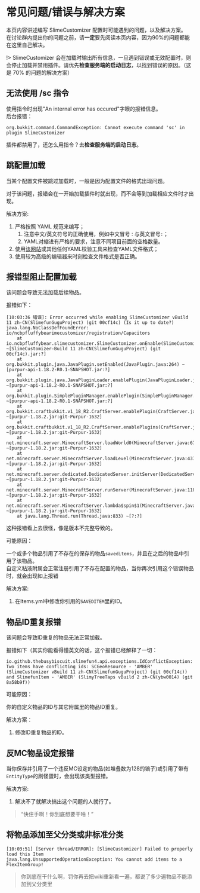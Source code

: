 # 常见问题/错误与解决方案

本页内容讲述编写 SlimeCustomizer 配置时可能遇到的问题，以及解决方案。  
在讨论群内提出你的问题之前，请**一定**要先阅读本页内容，因为90%的问题都能在这里自己解决。

!> SlimeCustomizer 会在加载时输出所有信息，一旦遇到错误或无效配置时，则会停止加载并禁用插件。请优先**检查服务端的启动日志**，以找到错误的原因。（这是 70% 的问题的解决方案）

## 无法使用 /sc 指令

使用指令时出现"An internal error has occured"字眼的报错信息。  
后台报错：

```
org.bukkit.command.CommandException: Cannot execute command 'sc' in plugin SlimeCustomizer
```

插件都禁用了，还怎么用指令？去**检查服务端的启动日志**。

## 跳配置加载

当某个配置文件被跳过加载时，一般是因为配置文件的格式出现问题。  

对于该问题，报错会在一开始加载插件时就出现，而不会等到加载相应文件时才出现。

解决方案:

1. 严格按照 YAML 规范来编写；
    1. 注意中文/英文符号的正确使用，例如中文冒号`：`与英文冒号`:`；
    2. YAML对缩进有严格的要求，注意不同项目前面的空格数量。
2. 使用[该网站](https://www.bejson.com/validators/yaml_editor/)或其他任何YAML校验工具来检查YAML文件格式；
3. 使用较为高级的编辑器来时刻检查文件格式是否正确。

## 报错型阻止配置加载

该问题会导致无法加载后续物品。

报错如下：

```
[10:03:36 错误]: Error occurred while enabling SlimeCustomizer vBuild 11 zh-CN(SlimefunGuguProject) (git 00cf14c) (Is it up to date?)
java.lang.NoClassDefFoundError: io/ncbpfluffybearimecustomizer/registration/Capacitors
	at io.ncbpfluffybear.slimecustomizer.SlimeCustomizer.onEnable(SlimeCustomizer.java:142) ~[SlimeCustomizer-Build 11 zh-CN(SlimefunGuguProject) (git 00cf14c).jar:?]
	at org.bukkit.plugin.java.JavaPlugin.setEnabled(JavaPlugin.java:264) ~[purpur-api-1.18.2-R0.1-SNAPSHOT.jar:?]
	at org.bukkit.plugin.java.JavaPluginLoader.enablePlugin(JavaPluginLoader.java:370) ~[purpur-api-1.18.2-R0.1-SNAPSHOT.jar:?]
	at org.bukkit.plugin.SimplePluginManager.enablePlugin(SimplePluginManager.java:541) ~[purpur-api-1.18.2-R0.1-SNAPSHOT.jar:?]
	at org.bukkit.craftbukkit.v1_18_R2.CraftServer.enablePlugin(CraftServer.java:560) ~[purpur-1.18.2.jar:git-Purpur-1632]
	at org.bukkit.craftbukkit.v1_18_R2.CraftServer.enablePlugins(CraftServer.java:474) ~[purpur-1.18.2.jar:git-Purpur-1632]
	at net.minecraft.server.MinecraftServer.loadWorld0(MinecraftServer.java:670) ~[purpur-1.18.2.jar:git-Purpur-1632]
	at net.minecraft.server.MinecraftServer.loadLevel(MinecraftServer.java:437) ~[purpur-1.18.2.jar:git-Purpur-1632]
	at net.minecraft.server.dedicated.DedicatedServer.initServer(DedicatedServer.java:352) ~[purpur-1.18.2.jar:git-Purpur-1632]
	at net.minecraft.server.MinecraftServer.runServer(MinecraftServer.java:1180) ~[purpur-1.18.2.jar:git-Purpur-1632]
	at net.minecraft.server.MinecraftServer.lambda$spin$1(MinecraftServer.java:321) ~[purpur-1.18.2.jar:git-Purpur-1632]
	at java.lang.Thread.run(Thread.java:833) ~[?:?]
```

这种报错看上去很怪，像是版本不完整导致的。

可能原因：

一个或多个物品引用了不存在的保存的物品`saveditems`，并且在之后的物品中引用了该物品。  
自定义粘液附属会正常注册引用了不存在配置的物品，当你再次引用这个错误物品时，就会出现如上报错  

解决方案:

1. 在Items.yml中修改你引用的`SAVEDITEM`里的ID。

## 物品ID重复报错

该问题会导致ID重复的物品无法正常加载。

报错如下（其实你能看得懂英文的话，这个报错已经解释了一切：

```
io.github.thebusybiscuit.slimefun4.api.exceptions.IdConflictException: Two items have conflicting ids: SCGeoResource - 'AMBER' (SlimeCustomizer vBuild 11 zh-CN(SlimefunGuguProject) (git 00cf14c)) and SlimefunItem - 'AMBER' (SlimyTreeTaps vBuild 2 zh-CN(ybw0014) (git 8a58b9f))
```

可能原因：

你的自定义物品的ID与其它附属里的物品ID重复。

解决方案：

1. 修改ID重复物品的ID。

## 反MC物品设定报错

当你保存并引用了一个违反MC设定的物品(如堆叠数为128的镐子)或引用了带有`EntityType`的刷怪蛋时，会出现该类型报错。

解决方案:

1. 解决不了就解决搞出这个问题的人就行了。

> “快住手啊！你到底想要干啥！”

## 将物品添加至父分类或非标准分类

```
[10:03:51] [Server thread/ERROR]: [SlimeCustomizer] Failed to properly load this Item
java.lang.UnsupportedOperationException: You cannot add items to a FlexItemGroup!
```

> 你到底在干什么啊，罚你再去把wiki重新看一遍，都说了多少遍物品不能添加到父分类里

